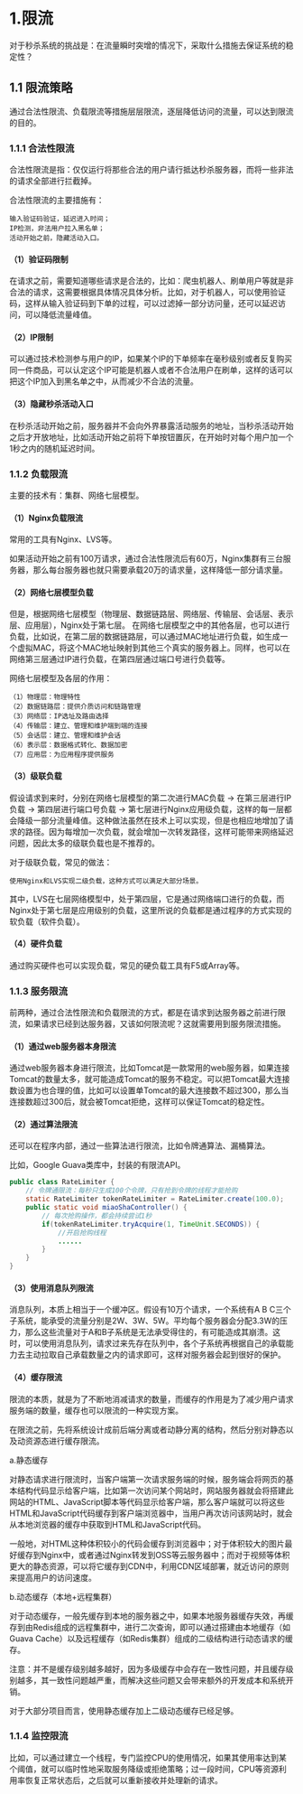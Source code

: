 
# 1.限流

对于秒杀系统的挑战是：在流量瞬时突增的情况下，采取什么措施去保证系统的稳定性？

## 1.1 限流策略

通过合法性限流、负载限流等措施层层限流，逐层降低访问的流量，可以达到限流的目的。

### 1.1.1 合法性限流

合法性限流是指：仅仅运行将那些合法的用户请行抵达秒杀服务器，而将一些非法的请求全部进行拦截掉。

合法性限流的主要措施有：
```
输入验证码验证，延迟进入时间；
IP检测，非法用户拉入黑名单；
活动开始之前，隐藏活动入口。
```

#### （1）验证码限制

在请求之前，需要知道哪些请求是合法的，比如：爬虫机器人、刷单用户等就是非合法的请求，这需要根据具体情况具体分析。比如，对于机器人，可以使用验证码，这样从输入验证码到下单的过程，可以过滤掉一部分访问量，还可以延迟访问，可以降低流量峰值。

#### （2）IP限制

可以通过技术检测参与用户的IP，如果某个IP的下单频率在毫秒级别或者反复购买同一件商品，可以认定这个IP可能是机器人或者不合法用户在刷单，这样的话可以把这个IP加入到黑名单之中，从而减少不合法的流量。

#### （3）隐藏秒杀活动入口

在秒杀活动开始之前，服务器并不会向外界暴露活动服务的地址，当秒杀活动开始之后才开放地址，比如活动开始之前将下单按钮置灰，在开始时对每个用户加一个1秒之内的随机延迟时间。

### 1.1.2 负载限流

主要的技术有：集群、网络七层模型。

#### （1）Nginx负载限流

常用的工具有Nginx、LVS等。

如果活动开始之前有100万请求，通过合法性限流后有60万，Nginx集群有三台服务器，那么每台服务器也就只需要承载20万的请求量，这样降低一部分请求量。

#### （2）网络七层模型负载

但是，根据网络七层模型（物理层、数据链路层、网络层、传输层、会话层、表示层、应用层），Nginx处于第七层。
在网络七层模型之中的其他各层，也可以进行负载，比如说，在第二层的数据链路层，可以通过MAC地址进行负载，如生成一个虚拟MAC，将这个MAC地址映射到其他三个真实的服务器上。同样，也可以在网络第三层通过IP进行负载，在第四层通过端口号进行负载等。

网络七层模型及各层的作用：
```
（1）物理层：物理特性
（2）数据链路层：提供介质访问和链路管理
（3）网络层：IP选址及路由选择
（4）传输层：建立、管理和维护端到端的连接
（5）会话层：建立、管理和维护会话
（6）表示层：数据格式转化、数据加密
（7）应用层：为应用程序提供服务
```


#### （3）级联负载

假设请求到来时，分别在网络七层模型的第二次进行MAC负载 -> 在第三层进行IP负载 -> 第四层进行端口号负载 -> 第七层进行Nginx应用级负载，这样的每一层都会降级一部分流量峰值。这种做法虽然在技术上可以实现，但是也相应地增加了请求的路径。因为每增加一次负载，就会增加一次转发路径，这样可能带来网络延迟问题，因此太多的级联负载也是不推荐的。

对于级联负载，常见的做法：
```
使用Nginx和LVS实现二级负载，这种方式可以满足大部分场景。
```
其中，LVS在七层网络模型中，处于第四层，它是通过网络端口进行的负载，而Nginx处于第七层是应用级别的负载，这里所说的负载都是通过程序的方式实现的软负载（软件负载）。

#### （4）硬件负载

通过购买硬件也可以实现负载，常见的硬负载工具有F5或Array等。

### 1.1.3 服务限流

前两种，通过合法性限流和负载限流的方式，都是在请求到达服务器之前进行限流，如果请求已经到达服务器，又该如何限流呢？这就需要用到服务限流措施。

#### （1）通过web服务器本身限流

通过web服务器本身进行限流，比如Tomcat是一款常用的web服务器，如果连接Tomcat的数量太多，就可能造成Tomcat的服务不稳定。可以把Tomcat最大连接数设置为也合理的值，比如可以设置单Tomcat的最大连接数不超过300，那么当连接数超过300后，就会被Tomcat拒绝，这样可以保证Tomcat的稳定性。

#### （2）通过算法限流

还可以在程序内部，通过一些算法进行限流，比如令牌通算法、漏桶算法。

比如，Google Guava类库中，封装的有限流API。

```java
public class RateLimiter {
    // 令牌通限流：每秒只生成100个令牌，只有抢到令牌的线程才能抢购
    static RateLimiter tokenRateLimiter = RateLimiter.create(100.0);
    public static void miaoShaController() {
        // 每次抢购操作，都会持续尝试1秒
        if(tokenRateLimiter.tryAcquire(1, TimeUnit.SECONDS)) {
            //开启抢购线程
            ......
        }
    }
}
```

#### （3）使用消息队列限流

消息队列，本质上相当于一个缓冲区。假设有10万个请求，一个系统有A B C三个子系统，能承受的流量分别是2W、3W、5W。平均每个服务器会分配3.3W的压力，那么这些流量对于A和B子系统是无法承受得住的，有可能造成其崩溃。这时，可以使用消息队列，请求过来先存在队列中，各个子系统再根据自己的承载能力去主动拉取自己承载数量之内的请求即可，这样对服务器会起到很好的保护。

#### （4）缓存限流

限流的本质，就是为了不断地消减请求的数量，而缓存的作用是为了减少用户请求服务端的数量，缓存也可以限流的一种实现方案。

在限流之前，先将系统设计成前后端分离或者动静分离的结构，然后分别对静态以及动资源态进行缓存限流。

a.静态缓存

对静态请求进行限流时，当客户端第一次请求服务端的时候，服务端会将网页的基本结构代码显示给客户端，比如第一次访问某个网站时，网站服务器就会将搭建此网站的HTML、JavaScript脚本等代码显示给客户端，那么客户端就可以将这些HTML和JavaScript代码缓存到客户端浏览器中，当用户再次访问该网站时，就会从本地浏览器的缓存中获取到HTML和JavaScript代码。

一般地，对HTML这种体积较小的代码会缓存到浏览器中；对于体积较大的图片最好缓存到Nginx中，或者通过Nginx转发到OSS等云服务器中；而对于视频等体积更大的静态资源，可以将它缓存到CDN中，利用CDN区域部署，就近访问的原则来提高用户的访问速度。


b.动态缓存（本地+远程集群）

对于动态缓存，一般先缓存到本地的服务器之中，如果本地服务器缓存失效，再缓存到由Redis组成的远程集群中，进行二次查询，即可以通过搭建由本地缓存（如Guava Cache）以及远程缓存（如Redis集群）组成的二级结构进行动态请求的缓存。

注意：并不是缓存级别越多越好，因为多级缓存中会存在一致性问题，并且缓存级别越多，其一致性问题越严重，而解决这些问题又会带来额外的开发成本和系统开销。


对于大部分项目而言，使用静态缓存加上二级动态缓存已经足够。

### 1.1.4 监控限流

比如，可以通过建立一个线程，专门监控CPU的使用情况，如果其使用率达到某个阈值，就可以临时性地采取服务降级或拒绝策略；过一段时间，CPU等资源利用率恢复正常状态后，之后就可以重新接收并处理新的请求。